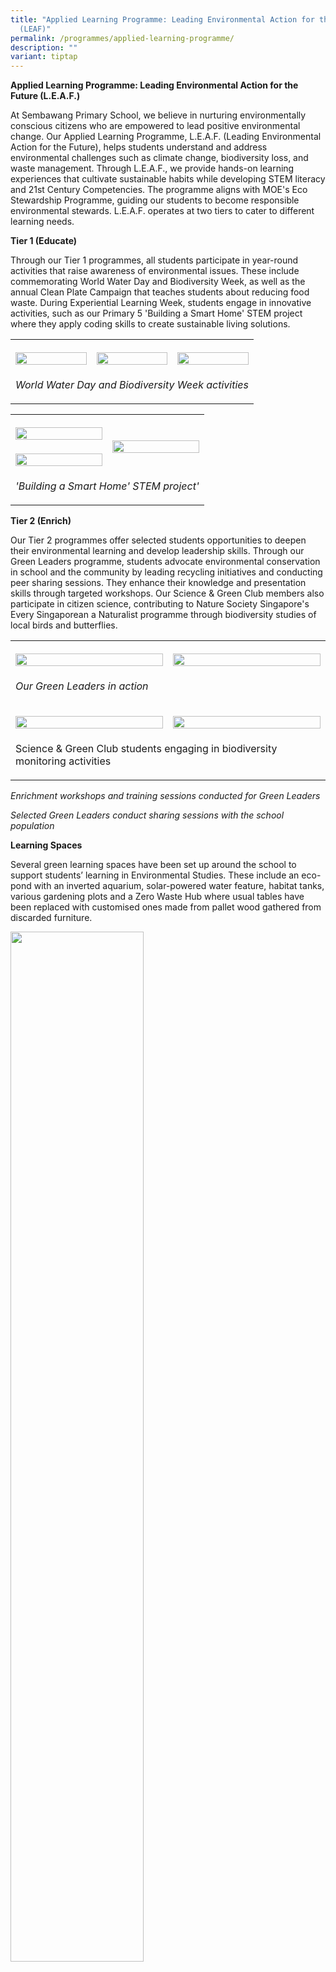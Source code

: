 ```yaml
---
title: "Applied Learning Programme: Leading Environmental Action for the Future
  (LEAF)"
permalink: /programmes/applied-learning-programme/
description: ""
variant: tiptap
---
```

<p><strong>Applied Learning Programme: Leading Environmental Action for the Future (L.E.A.F.)</strong>
</p>
<p>At Sembawang Primary School, we believe in nurturing environmentally conscious
citizens who are empowered to lead positive environmental change. Our Applied
Learning Programme, L.E.A.F. (Leading Environmental Action for the Future),
helps students understand and address environmental challenges such as
climate change, biodiversity loss, and waste management. Through L.E.A.F.,
we provide hands-on learning experiences that cultivate sustainable habits
while developing STEM literacy and 21st Century Competencies. The programme
aligns with MOE's Eco Stewardship Programme, guiding our students to become
responsible environmental stewards. L.E.A.F. operates at two tiers to cater
to different learning needs.</p>
<p></p>
<p><strong>Tier 1 (Educate)</strong>
</p>
<p>Through our Tier 1 programmes, all students participate in year-round
activities that raise awareness of environmental issues. These include
commemorating World Water Day and Biodiversity Week, as well as the annual
Clean Plate Campaign that teaches students about reducing food waste. During
Experiential Learning Week, students engage in innovative activities, such
as our Primary 5 'Building a Smart Home' STEM project where they apply
coding skills to create sustainable living solutions.</p>
<table style="minWidth: 75px">
<colgroup>
<col>
<col>
<col>
</colgroup>
<tbody>
<tr>
<th rowspan="1" colspan="1">
<p></p>
<div class="isomer-image-wrapper">
<img style="width: 100%" height="auto" width="100%" alt="" src="/images/1alp1.jpg">
</div>
</th>
<th rowspan="1" colspan="1">
<p></p>
<div class="isomer-image-wrapper">
<img style="width: 100%" height="auto" width="100%" alt="" src="/images/2alp2.jpg">
</div>
</th>
<th rowspan="1" colspan="1">
<p></p>
<div class="isomer-image-wrapper">
<img style="width: 100%" height="auto" width="100%" alt="" src="/images/3alp3.jpg">
</div>
</th>
</tr>
<tr>
<td rowspan="1" colspan="3">
<p><em>World Water Day and Biodiversity Week activities</em>
</p>
</td>
</tr>
</tbody>
</table>
<table style="minWidth: 50px">
<colgroup>
<col>
<col>
</colgroup>
<tbody>
<tr>
<th rowspan="1" colspan="1">
<p></p>
<div class="isomer-image-wrapper">
<img style="width: 100%" height="auto" width="100%" alt="" src="/images/4alp4.jpg">
</div>
</th>
<th rowspan="2" colspan="1">
<p></p>
<div class="isomer-image-wrapper">
<img style="width: 100%" height="auto" width="100%" alt="" src="/images/6alp6.jpg">
</div>
</th>
</tr>
<tr>
<td rowspan="1" colspan="1">
<p></p>
<div class="isomer-image-wrapper">
<img style="width: 100%" height="auto" width="100%" alt="" src="/images/5alp5.png">
</div>
</td>
</tr>
<tr>
<td rowspan="1" colspan="2">
<p><em>'Building a Smart Home' STEM project'</em>
</p>
</td>
</tr>
</tbody>
</table>
<p></p>
<p><strong>Tier 2 (Enrich)</strong>
</p>
<p>Our Tier 2 programmes offer selected students opportunities to deepen
their environmental learning and develop leadership skills. Through our
Green Leaders programme, students advocate environmental conservation in
school and the community by leading recycling initiatives and conducting
peer sharing sessions. They enhance their knowledge and presentation skills
through targeted workshops. Our Science &amp; Green Club members also participate
in citizen science, contributing to Nature Society Singapore's Every Singaporean
a Naturalist programme through biodiversity studies of local birds and
butterflies.</p>
<table style="minWidth: 50px">
<colgroup>
<col>
<col>
</colgroup>
<tbody>
<tr>
<th rowspan="1" colspan="1">
<p></p>
<div class="isomer-image-wrapper">
<img style="width: 100%" height="auto" width="100%" alt="" src="/images/7alp7.png">
</div>
</th>
<th rowspan="1" colspan="1">
<p></p>
<div class="isomer-image-wrapper">
<img style="width: 100%" height="auto" width="100%" alt="" src="/images/8alp8.png">
</div>
</th>
</tr>
<tr>
<td rowspan="1" colspan="2">
<p><em>Our Green Leaders in action</em>
</p>
</td>
</tr>
<tr>
<td rowspan="1" colspan="1">
<p></p>
<div class="isomer-image-wrapper">
<img style="width: 100%" height="auto" width="100%" alt="" src="/images/9alp9.jpg">
</div>
</td>
<td rowspan="1" colspan="1">
<p></p>
<div class="isomer-image-wrapper">
<img style="width: 100%" height="auto" width="100%" alt="" src="/images/10alp10.jpg">
</div>
</td>
</tr>
<tr>
<td rowspan="1" colspan="2">
<p>Science &amp; Green Club students engaging in biodiversity monitoring
activities</p>
</td>
</tr>
</tbody>
</table>
<p><em>Enrichment workshops and training sessions conducted for Green Leaders</em>
</p>
<p><em>Selected Green Leaders conduct sharing sessions with the school population</em>
</p>
<p><strong>Learning Spaces</strong>
</p>
<p>Several green learning spaces have been set up around the school to support
students’ learning in Environmental Studies. These include an eco-pond
with an inverted aquarium, solar-powered water feature, habitat tanks,
various gardening plots and a Zero Waste Hub where usual tables have been
replaced with customised ones made from pallet wood gathered from discarded
furniture.</p>
<div class="isomer-image-wrapper">
<img style="width:65%" height="auto" width="100%" src="/images/alp8.jpg">
</div>
<div class="isomer-image-wrapper">
<img style="width:65%" height="auto" width="100%" src="/images/alp9.jpg">
</div>
<p><em>Eco-ponds with an inverted aquarium in the school garden (Top) and a solar-powered water feature at the school foyer (Bottom)</em>
</p>
<div class="isomer-image-wrapper">
<img style="width:90%" height="auto" width="100%" src="/images/alp10.png">
</div>
<p><em>Habitat tanks to showcase mangrove, marine and forest habitats</em>
</p>
<div class="isomer-image-wrapper">
<img style="width:65%" height="auto" width="100%" src="/images/alp11.jpg">
</div>
<div class="isomer-image-wrapper">
<img style="width:65%" height="auto" width="100%" src="/images/alp12.jpg">
</div>
<p><em>Garden plots around the school</em>
</p>
<div class="isomer-image-wrapper">
<img style="width:65%" height="auto" width="100%" src="/images/alp13.jpg">
</div>
<div class="isomer-image-wrapper">
<img style="width:65%" height="auto" width="100%" src="/images/alp14.jpg">
</div>
<p><em>Zero Waste Hub in our school</em>
</p>
<p>Last updated : 30/01/2023</p>